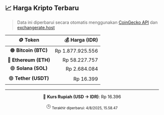 

<!-- HARGA_KRIPTO -->
## 📈 Harga Kripto Terbaru

> Data ini diperbarui secara otomatis menggunakan [CoinGecko API](https://www.coingecko.com/) dan [exchangerate.host](https://exchangerate.host/)

<div align="center">

| 🪙 Token | 💰 Harga (IDR) |
|:------:|---------------:|
| 🟠 **Bitcoin (BTC)**   | Rp 1.877.925.556 |
| 🔵 **Ethereum (ETH)**  | Rp 58.227.757 |
| 🟣 **Solana (SOL)**    | Rp 2.684.084 |
| 🟢 **Tether (USDT)**   | Rp 16.399 |

---

💱 **Kurs Rupiah (USD → IDR)**: Rp 16.396

🕒 <sub>Terakhir diperbarui: 4/8/2025, 15.58.47</sub>

</div>
<!-- /HARGA_KRIPTO -->